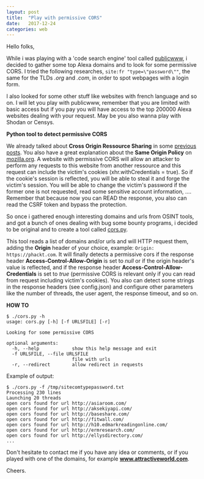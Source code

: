 ```yaml
---
layout: post
title:  "Play with permissive CORS"
date:   2017-12-24
categories: web
---
```

Hello folks,  
  
While i was playing with a 'code search engine' tool called [publicwww](https://publicwww.com), i decided to gather some top Alexa domains and to look for some permissive CORS. I tried the following researches, ```site:fr "type=\"password\""```, the same for the TLDs *.org* and *.com*, in order to spot webpages with a login form.  
  
I also looked for some other stuff like websites with french language and so on. I will let you play with publicwww, remember that you are limited with basic access but if you pay you will have access to the top 200000 Alexa websites dealing with your request. May be you also wanna play with Shodan or Censys.  
  
**Python tool to detect permissive CORS**  

We already talked about **Cross Origin Ressource Sharing** in some [previous posts](https://phackt.com/xss-cors-csrf-partie-3-cors-csrf). You also have a great explanation about the **Same Origin Policy** on [mozilla.org](https://developer.mozilla.org/en-US/docs/Web/Security/Same-origin_policy). A website with permissive CORS will allow an attacker to perform any requests to this website from another ressource and this request can include the victim's cookies (xhr.withCredentials = true). So if the cookie's session is reflected, you will be able to steal it and forge the victim's session. You will be able to change the victim's password if the former one is not requested, read some sensitive account information, .... Remember that because now you can READ the response, you also can read the CSRF token and bypass the protection.  
  
So once i gathered enough interesting domains and urls from OSINT tools, and got a bunch of ones dealing with bug some bounty programs, i decided to be original and to create a tool called [cors.py](https://github.com/phackt/pentest/tree/master/fingerprint/web/cors).  
  
This tool reads a list of domains and/or urls and will HTTP request them, adding the **Origin** header of your choice, example: ```Origin: https://phackt.com```. It will finally detects a permissive cors if the response header **Access-Control-Allow-Origin** is set to *null* or if the origin header's value is reflected, and if the response header **Access-Control-Allow-Credentials** is set to *true* (permissive CORS is relevant only if you can read from request including victim's cookies). You also can detect some strings in the response headers (see config.json) and configure other parameters like the number of threads, the user agent, the response timeout, and so on.  
  
**HOW TO**  

```
$ ./cors.py -h
usage: cors.py [-h] [-f URLSFILE] [-r]

Looking for some permissive CORS

optional arguments:
  -h, --help            show this help message and exit
  -f URLSFILE, --file URLSFILE
                        file with urls
  -r, --redirect        allow redirect in requests
```
  
Example of output:  
```
$ ./cors.py -f /tmp/sitecomtypepassword.txt 
Processing 230 lines
Launching 20 threads
open cors found for url http://asiaroom.com/
open cors found for url http://aksekiyapi.com/
open cors found for url http://baseshare.com/
open cors found for url http://fitwall.com/
open cors found for url http://h10.edmarkreadingonline.com/
open cors found for url http://ermresearch.com/
open cors found for url http://ellysdirectory.com/
...
```
    
Don't hesitate to contact me if you have any idea or comments, or if you played with one of the domains, for example **www.attractiveworld.com**.  
  
Cheers.